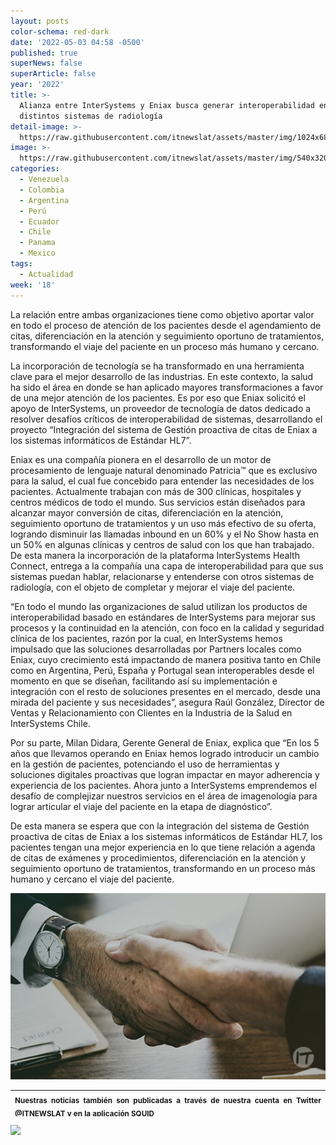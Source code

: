 ```yaml
---
layout: posts
color-schema: red-dark
date: '2022-05-03 04:58 -0500'
published: true
superNews: false
superArticle: false
year: '2022'
title: >-
  Alianza entre InterSystems y Eniax busca generar interoperabilidad entre
  distintos sistemas de radiología 
detail-image: >-
  https://raw.githubusercontent.com/itnewslat/assets/master/img/1024x680/Alianzas-Acuerdos-g.jpg
image: >-
  https://raw.githubusercontent.com/itnewslat/assets/master/img/540x320/Alianzas-Acuerdos-p.jpg
categories:
  - Venezuela
  - Colombia
  - Argentina
  - Perú
  - Ecuador
  - Chile
  - Panama
  - Mexico
tags:
  - Actualidad
week: '18'
---
```

La relación entre ambas organizaciones tiene como objetivo aportar valor en todo el proceso de atención de los pacientes desde el agendamiento de citas, diferenciación en la atención y seguimiento oportuno de tratamientos, transformando el viaje del paciente en un proceso más humano y cercano.

La incorporación de tecnología se ha transformado en una herramienta clave para el mejor desarrollo de las industrias. En este contexto, la salud ha sido el área en donde se han aplicado mayores transformaciones a favor de una mejor atención de los pacientes. Es por eso que Eniax solicitó el apoyo de InterSystems, un proveedor de tecnología de datos dedicado a resolver desafíos críticos de interoperabilidad de sistemas, desarrollando el proyecto “Integración del sistema de Gestión proactiva de citas de Eniax a los sistemas informáticos de Estándar HL7”.

Eniax es una compañía pionera en el desarrollo de un motor de procesamiento de lenguaje natural denominado Patricia™ que es exclusivo para la salud, el cual fue concebido para entender las necesidades de los pacientes. Actualmente trabajan con más de 300 clínicas, hospitales y centros médicos de todo el mundo. Sus servicios están diseñados para alcanzar mayor conversión de citas, diferenciación en la atención, seguimiento oportuno de tratamientos y un uso más efectivo de su oferta, logrando disminuir las llamadas inbound en un 60% y el No Show hasta en un 50% en algunas clínicas y centros de salud con los que han trabajado. De esta manera la incorporación de la plataforma InterSystems Health Connect, entrega a la compañía una capa de interoperabilidad para que sus sistemas puedan hablar, relacionarse y entenderse con otros sistemas de radiología, con el objeto de completar y mejorar el viaje del paciente. 

“En todo el mundo las organizaciones de salud utilizan los productos de interoperabilidad basado en estándares de InterSystems para mejorar sus procesos y la continuidad en la atención, con foco en la calidad y seguridad clínica de los pacientes, razón por la cual, en InterSystems hemos impulsado que las soluciones desarrolladas por Partners locales como Eniax, cuyo crecimiento está impactando de manera positiva tanto en Chile como en Argentina, Perú, España y Portugal sean interoperables desde el momento en que se diseñan, facilitando así su implementación e integración con el resto de soluciones presentes en el mercado, desde una mirada del paciente y sus necesidades”, asegura Raúl González, Director de Ventas y Relacionamiento con Clientes en la Industria de la Salud en InterSystems Chile. 

Por su parte, Milan Didara, Gerente General de Eniax, explica que “En los 5 años que llevamos operando en Eniax hemos logrado introducir un cambio en la gestión de pacientes, potenciando el uso de herramientas y soluciones digitales proactivas que logran impactar en mayor adherencia y experiencia de los pacientes. Ahora junto a InterSystems emprendemos el desafío de complejizar nuestros servicios en el área de imagenología para lograr articular el viaje del paciente en la etapa de diagnóstico”.

De esta manera se espera que con la integración del sistema de Gestión proactiva de citas de Eniax a los sistemas informáticos de Estándar HL7, los pacientes tengan una mejor experiencia en lo que tiene relación a agenda de citas de exámenes y procedimientos, diferenciación en la atención y seguimiento oportuno de tratamientos, transformando en un proceso más humano y cercano el viaje del paciente. 

![](https://raw.githubusercontent.com/itnewslat/assets/master/img/540x320/Alianzas-Acuerdos-p.jpg)

<table style="height: 42px;" width="569">
<tbody>
<tr>
<td style="text-align: justify;"><sub><strong>Nuestras noticias también son publicadas a través de nuestra cuenta en Twitter <a href="https://twitter.com/itnewslat?lang=es">@ITNEWSLAT</a> y en la aplicación <a href="https://squidapp.co/en/">SQUID</a></strong></sub></td>
</tr>
</tbody>
</table>

<img src="https://tracker.metricool.com/c3po.jpg?hash=56f88a41e39ab42c063cc51676587a04"/>